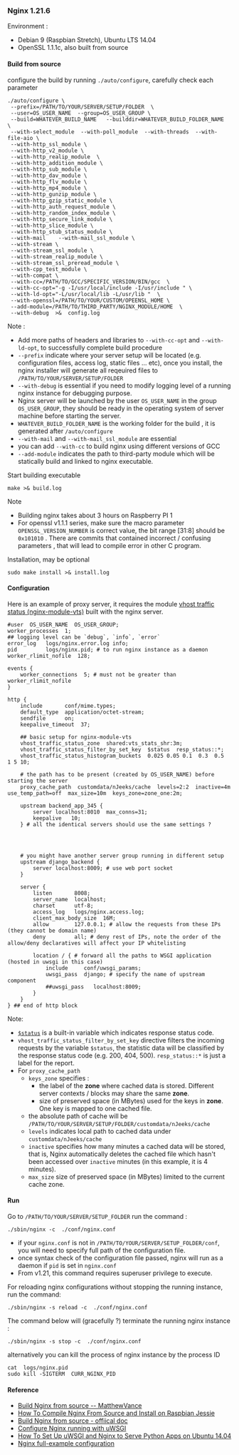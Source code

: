 
### Nginx 1.21.6

Environment :
  * Debian 9 (Raspbian Stretch), Ubuntu LTS 14.04
  * OpenSSL 1.1.1c, also built from source


#### Build from source  
configure the build by running `./auto/configure`, carefully check each parameter
```shell
./auto/configure \
 --prefix=/PATH/TO/YOUR/SERVER/SETUP/FOLDER  \
 --user=OS_USER_NAME  --group=OS_USER_GROUP \
 --build=WHATEVER_BUILD_NAME   --builddir=WHATEVER_BUILD_FOLDER_NAME  \
 --with-select_module  --with-poll_module  --with-threads  --with-file-aio \
 --with-http_ssl_module \
 --with-http_v2_module \
 --with-http_realip_module  \
 --with-http_addition_module \
 --with-http_sub_module \
 --with-http_dav_module \
 --with-http_flv_module \
 --with-http_mp4_module \
 --with-http_gunzip_module \
 --with-http_gzip_static_module \
 --with-http_auth_request_module \
 --with-http_random_index_module \
 --with-http_secure_link_module \
 --with-http_slice_module \
 --with-http_stub_status_module \
 --with-mail    --with-mail_ssl_module \
 --with-stream \
 --with-stream_ssl_module \
 --with-stream_realip_module \
 --with-stream_ssl_preread_module \
 --with-cpp_test_module \
 --with-compat \
 --with-cc=/PATH/TO/GCC/SPECIFIC_VERSION/BIN/gcc  \
 --with-cc-opt="-g -I/usr/local/include -I/usr/include " \
 --with-ld-opt="-L/usr/local/lib -L/usr/lib "  \
 --with-openssl=/PATH/TO/YOUR/CUSTOM/OPEENSL_HOME \
 --add-module=/PATH/TO/THIRD_PARTY/NGINX_MODULE/HOME  \
 --with-debug  >&  config.log
```

Note :
- Add more paths of headers and libraries to `--with-cc-opt` and `--with-ld-opt`, to successfully complete build procedure
- `--prefix` indicate where your server setup will be located (e.g. configuration files, access log, static files ... etc), once you install, the nginx installer will generate all reqeuired files to `/PATH/TO/YOUR/SERVER/SETUP/FOLDER`
- `--with-debug` is essential if you need to modify logging level of a running nginx instance for debugging purpose.
-  Nginx server will be launched by the user `OS_USER_NAME` in the group `OS_USER_GROUP`, they should be ready in the operating system of server machine before starting the server.
- `WHATEVER_BUILD_FOLDER_NAME` is the working folder for the build , it is generated after `/auto/configure`
- `--with-mail` and `--with-mail_ssl_module` are essential
- you can add `--with-cc` to build nginx using different versions of GCC
- `--add-module` indicates the path to third-party module which will be statically build and linked to nginx executable.


Start building executable
```
make >& build.log
```

Note
- Building nginx takes about 3 hours on Raspberry PI 1
- For openssl v1.1.1 series, make sure the macro parameter `OPENSSL_VERSION_NUMBER` is correct value,  the bit range [31:8] should be `0x101010` . There are commits that contained incorrect / confusing parameters , that will lead to compile error in other C program.

Installation, may be optional
```
sudo make install >& install.log
```

#### Configuration
Here is an example of proxy server, it requires the module [vhost traffic status (nginx-module-vts)](https://github.com/vozlt/nginx-module-vts) built with the nginx server.

```nginx
#user  OS_USER_NAME  OS_USER_GROUP;
worker_processes  1;
## logging level can be `debug`, `info`, `error`
error_log   logs/nginx.error.log info;
pid         logs/nginx.pid; # to run nginx instance as a daemon
worker_rlimit_nofile  128;

events {
    worker_connections  5; # must not be greater than worker_rlimit_nofile
}

http {
    include       conf/mime.types;
    default_type  application/octet-stream;
    sendfile      on;
    keepalive_timeout  37;
    
    ## basic setup for nginx-module-vts
    vhost_traffic_status_zone  shared:vts_stats_shr:3m;
    vhost_traffic_status_filter_by_set_key  $status  resp_status::*;
    vhost_traffic_status_histogram_buckets  0.025 0.05 0.1  0.3  0.5  1 5 10;
    
    # the path has to be present (created by OS_USER_NAME) before starting the server
    proxy_cache_path  customdata/nJeeks/cache  levels=2:2  inactive=4m  use_temp_path=off  max_size=10m  keys_zone=zone_one:2m;

    upstream backend_app_345 {
        server localhost:8010  max_conns=31;
        keepalive   10;
    } # all the identical servers should use the same settings ?




    # you might have another server group running in different setup
    upstream django_backend {
        server localhost:8009; # use web port socket
    }

    server {
        listen       8008;
        server_name  localhost;
        charset      utf-8;
        access_log   logs/nginx.access.log;
        client_max_body_size  16M;
        allow        127.0.0.1; # allow the requests from these IPs (they cannot be domain name)
        deny         all; # deny rest of IPs, note the order of the allow/deny declaratives will affect your IP whitelisting

        location / { # forward all the paths to WSGI application (hosted in uwsgi in this case)
            include     conf/uwsgi_params;
            uwsgi_pass  django; # specify the name of upstream component
            ##uwsgi_pass   localhost:8009;
        }
    }
} ## end of http block
```
Note:
- [`$status`](http://nginx.org/en/docs/http/ngx_http_core_module.html#var_status) is a built-in variable which indicates response status code.
- `vhost_traffic_status_filter_by_set_key` directive filters the incoming requests by the variable `$status`, the statistic data will be classified by the response status code (e.g. 200, 404, 500). `resp_status::*` is just a label for the report.
- For `proxy_cache_path`
  - `keys_zone` specifies :
    - the label of the **zone** where cached data is stored. Different server contexts / blocks may share the same **zone**.
    - size of preserved space (in MBytes) used for the keys in **zone**. One key is mapped to one cached file.
  - the absolute path of cache will be `/PATH/TO/YOUR/SERVER/SETUP/FOLDER/customdata/nJeeks/cache`
  - `levels` indicates local path to cached data under `customdata/nJeeks/cache`
  - `inactive` specifies how many minutes a cached data will be stored, that is, Nginx automatically deletes the cached file which hasn't been accessed over `inactive` minutes (in this example, it is 4 minutes).
  - `max_size` size of preserved space (in MBytes) limited to the current cache zone.

#### Run
Go to `/PATH/TO/YOUR/SERVER/SETUP_FOLDER` run the command :

```
./sbin/nginx -c  ./conf/nginx.conf
```
- if your `nginx.conf` is not in `/PATH/TO/YOUR/SERVER/SETUP_FOLDER/conf`, you will need to specify full path of the configuration file.
- once syntax check of the configuration file passed, nginx will run as a daemon if `pid` is set in `nginx.conf`
- From v1.21, this command requires superuser privilege to execute.

For reloading nginx configurations without stopping the running instance, run the command:
```
./sbin/nginx -s reload -c  ./conf/nginx.conf
```

The command below will (gracefully ?) terminate the running nginx instance :
```
./sbin/nginx -s stop -c  ./conf/nginx.conf
```
alternatively you can kill the process of nginx instance by the process ID
```
cat  logs/nginx.pid
sudo kill -SIGTERM  CURR_NGINX_PID
```

#### Reference
* [Build Nginx from source -- MatthewVance](https://github.com/MatthewVance/nginx-build/blob/master/build-nginx.sh)
* [How To Compile Nginx From Source and Install on Raspbian Jessie](https://www.linuxbabe.com/raspberry-pi/compile-nginx-source-raspbian-jessie)
* [Build Nginx from source - offiical doc](https://docs.nginx.com/nginx/admin-guide/installing-nginx/installing-nginx-open-source/)
* [Configure Nginx running with uWSGI](https://uwsgi-docs.readthedocs.io/en/latest/tutorials/Django_and_nginx.html#basic-nginx)
* [How To Set Up uWSGI and Nginx to Serve Python Apps on Ubuntu 14.04](https://www.digitalocean.com/community/tutorials/how-to-set-up-uwsgi-and-nginx-to-serve-python-apps-on-ubuntu-14-04)
* [Nginx full-example configuration](https://www.nginx.com/resources/wiki/start/topics/examples/full/)

